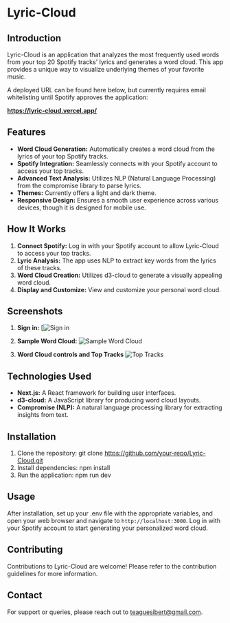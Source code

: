 # Lyric-Cloud

## Introduction

Lyric-Cloud is an application that analyzes the most frequently used words from your top 20 Spotify tracks' lyrics and generates a word cloud. This app provides a unique way to visualize underlying themes of your favorite music.

A deployed URL can be found here below, but currently requires email whitelisting until Spotify approves the application:

**https://lyric-cloud.vercel.app/**

## Features

- **Word Cloud Generation:** Automatically creates a word cloud from the lyrics of your top Spotify tracks.
- **Spotify Integration:** Seamlessly connects with your Spotify account to access your top tracks.
- **Advanced Text Analysis:** Utilizes NLP (Natural Language Processing) from the compromise library to parse lyrics.
- **Themes:** Currently offers a light and dark theme.
- **Responsive Design:** Ensures a smooth user experience across various devices, though it is designed for mobile use.

## How It Works

1. **Connect Spotify:** Log in with your Spotify account to allow Lyric-Cloud to access your top tracks.
2. **Lyric Analysis:** The app uses NLP to extract key words from the lyrics of these tracks.
3. **Word Cloud Creation:** Utilizes d3-cloud to generate a visually appealing word cloud.
4. **Display and Customize:** View and customize your personal word cloud.

## Screenshots

1. **Sign in:**
   [![Sign in](https://raw.githubusercontent.com/teaguesibert/spotify-lyric-cloud/master/public/lyric-signin.png)

2. **Sample Word Cloud:**
   ![Sample Word Cloud](path-to-your-image)

3. **Word Cloud controls and Top Tracks**
   ![Top Tracks](path-to-your-image)

## Technologies Used

- **Next.js:** A React framework for building user interfaces.
- **d3-cloud:** A JavaScript library for producing word cloud layouts.
- **Compromise (NLP):** A natural language processing library for extracting insights from text.

## Installation

1. Clone the repository: git clone https://github.com/your-repo/Lyric-Cloud.git
2. Install dependencies: npm install
3. Run the application: npm run dev

## Usage

After installation, set up your .env file with the appropriate variables, and open your web browser and navigate to `http://localhost:3000`. Log in with your Spotify account to start generating your personalized word cloud.

## Contributing

Contributions to Lyric-Cloud are welcome! Please refer to the contribution guidelines for more information.


## Contact

For support or queries, please reach out to teaguesibert@gmail.com.
